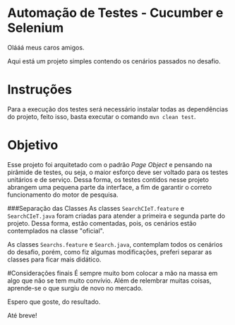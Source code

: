 # Automação de Testes - Cucumber e Selenium

Olááá meus caros amigos.

Aqui está um projeto simples contendo os cenários passados no desafio.

# Instruções
Para a execução dos testes será necessário instalar todas as dependências do projeto, feito isso, basta executar o comando ``mvn clean test``.

# Objetivo
Esse projeto foi arquitetado com o padrão _Page Object_ e pensando na pirâmide de testes, ou seja, o maior esforço deve ser voltado para os testes unitários e de serviço.
Dessa forma, os testes contidos nesse projeto abrangem uma pequena parte da interface, a fim de garantir o correto funcionamento do motor de pesquisa.

###Separação das Classes
As classes ``SearchCIeT.feature`` e ``SearchCIeT.java`` foram criadas para atender a primeira e segunda parte do projeto. Dessa forma, estão comentadas, pois, os cenários estão contemplados na classe "oficial". 

As classes ``Searchs.feature`` e ``Search.java``, contemplam todos os cenários do desafio, porém, como fiz algumas modificações, preferi separar as classes para ficar mais didático.

#Considerações finais
É sempre muito bom colocar a mão na massa em algo que não se tem muito convívio. Além de relembrar muitas coisas, aprende-se o que surgiu de novo no mercado. 

Espero que goste, do resultado.

Até breve!
